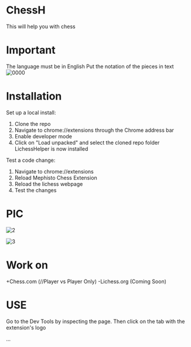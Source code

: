 # ChessH
This will help you with chess

# Important
The language must be in English
Put the notation of the pieces in text
![0000](https://github.com/user-attachments/assets/381bd3dc-b7d1-462f-bdba-444edceb04ae)



# Installation
Set up a local install:
  1. Clone the repo
  2. Navigate to chrome://extensions through the Chrome address bar
  3. Enable developer mode
  4. Click on "Load unpacked" and select the cloned repo folder
  LichessHelper is now installed

Test a code change:
  1. Navigate to chrome://extensions
  2. Reload Mephisto Chess Extension
  3. Reload the lichess webpage
  4. Test the changes

# PIC
![2](https://github.com/user-attachments/assets/eea6ad24-2c35-43fe-83f2-3a047c4e9e88)

![3](https://github.com/user-attachments/assets/d6e0df6d-a01a-485f-9ce3-4e2d2eb8cfce)

# Work on
+Chess.com (//Player vs Player Only)
-Lichess.org (Coming Soon)

# USE
Go to the Dev Tools by inspecting the page. Then click on the tab with the extension's logo

...

